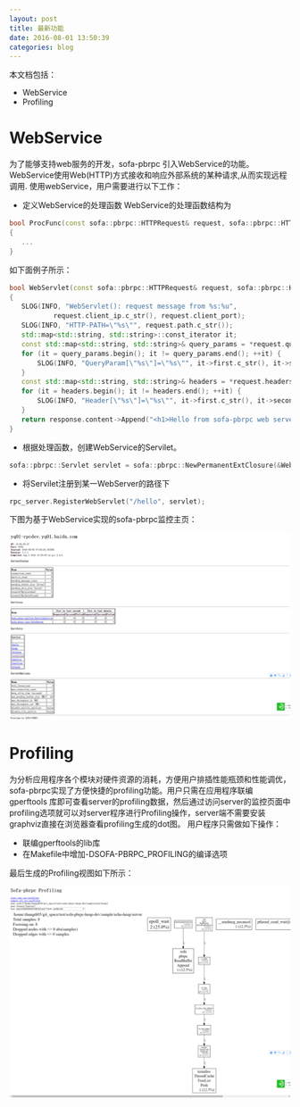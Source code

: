 ```yaml
---
layout: post
title: 最新功能
date: 2016-08-01 13:50:39
categories: blog 
---
```


本文档包括：

* WebService
* Profiling

# WebService
 为了能够支持web服务的开发，sofa-pbrpc 引入WebService的功能。WebService使用Web(HTTP)方式接收和响应外部系统的某种请求,从而实现远程调用.  使用webService，用户需要进行以下工作：

 * 定义WebService的处理函数
 WebService的处理函数结构为

 ```c++
 bool ProcFunc(const sofa::pbrpc::HTTPRequest& request, sofa::pbrpc::HTTPResponse& response)
 {
 	...
 }
 ```

 如下面例子所示：

 ```c++
 bool WebServlet(const sofa::pbrpc::HTTPRequest& request, sofa::pbrpc::HTTPResponse& response)
{
    SLOG(INFO, "WebServlet(): request message from %s:%u",
            request.client_ip.c_str(), request.client_port);
    SLOG(INFO, "HTTP-PATH=\"%s\"", request.path.c_str());
    std::map<std::string, std::string>::const_iterator it;
    const std::map<std::string, std::string>& query_params = *request.query_params;
    for (it = query_params.begin(); it != query_params.end(); ++it) {
        SLOG(INFO, "QueryParam[\"%s\"]=\"%s\"", it->first.c_str(), it->second.c_str());
    }
    const std::map<std::string, std::string>& headers = *request.headers;
    for (it = headers.begin(); it != headers.end(); ++it) {
        SLOG(INFO, "Header[\"%s\"]=\"%s\"", it->first.c_str(), it->second.c_str());
    }
    return response.content->Append("<h1>Hello from sofa-pbrpc web server</h1>");
}
 ```
 * 根据处理函数，创建WebService的Servilet。

 ```c++
 sofa::pbrpc::Servlet servlet = sofa::pbrpc::NewPermanentExtClosure(&WebServlet);
 ```

 * 将Servilet注册到某一WebServer的路径下
 
 ```c++
rpc_server.RegisterWebServlet("/hello", servlet);
 ```
 下图为基于WebService实现的sofa-pbrpc监控主页：

![webservice](/static/img/webservice.png)

# Profiling


为分析应用程序各个模块对硬件资源的消耗，方便用户排插性能瓶颈和性能调优，sofa-pbrpc实现了方便快捷的profiling功能。用户只需在应用程序联编 gperftools 库即可查看server的profiling数据，然后通过访问server的监控页面中profiling选项就可以对server程序进行Profiling操作，server端不需要安装graphviz直接在浏览器查看profiling生成的dot图。
用户程序只需做如下操作：
*  联编gperftools的lib库
*  在Makefile中增加-DSOFA-PBRPC_PROFILING的编译选项

最后生成的Profiling视图如下所示：

![profiling](/static/img/profiling.png)


